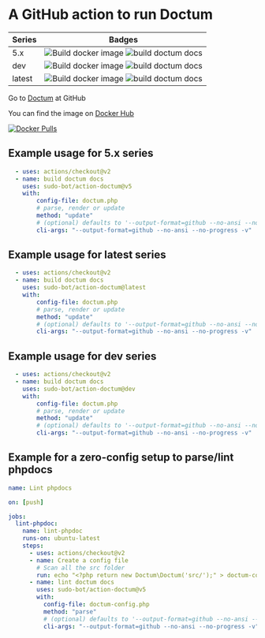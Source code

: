 # A GitHub action to run Doctum

|Series|Badges|
|------|------|
|5.x|![Build docker image](https://github.com/sudo-bot/action-doctum/workflows/Build%20docker%20image/badge.svg?branch=5.x) ![build doctum docs](https://github.com/sudo-bot/action-doctum/workflows/build%20doctum%20docs/badge.svg?branch=5.x)|
|dev|![Build docker image](https://github.com/sudo-bot/action-doctum/workflows/Build%20docker%20image/badge.svg?branch=dev) ![build doctum docs](https://github.com/sudo-bot/action-doctum/workflows/build%20doctum%20docs/badge.svg?branch=dev)|
|latest|![Build docker image](https://github.com/sudo-bot/action-doctum/workflows/Build%20docker%20image/badge.svg?branch=main) ![build doctum docs](https://github.com/sudo-bot/action-doctum/workflows/build%20doctum%20docs/badge.svg?branch=main)|


Go to [Doctum](https://github.com/code-lts/doctum#readme) at GitHub

You can find the image on [Docker Hub](https://hub.docker.com/r/botsudo/action-doctum)

[![Docker Pulls](https://img.shields.io/docker/pulls/botsudo/action-doctum.svg)](https://hub.docker.com/r/botsudo/action-doctum)

## Example usage for 5.x series

```yml
  - uses: actions/checkout@v2
  - name: build doctum docs
    uses: sudo-bot/action-doctum@v5
    with:
        config-file: doctum.php
        # parse, render or update
        method: "update"
        # (optional) defaults to '--output-format=github --no-ansi --no-progress -v'
        cli-args: "--output-format=github --no-ansi --no-progress -v"
```

## Example usage for latest series

```yml
  - uses: actions/checkout@v2
  - name: build doctum docs
    uses: sudo-bot/action-doctum@latest
    with:
        config-file: doctum.php
        # parse, render or update
        method: "update"
        # (optional) defaults to '--output-format=github --no-ansi --no-progress -v'
        cli-args: "--output-format=github --no-ansi --no-progress -v"
```

## Example usage for dev series

```yml
  - uses: actions/checkout@v2
  - name: build doctum docs
    uses: sudo-bot/action-doctum@dev
    with:
        config-file: doctum.php
        # parse, render or update
        method: "update"
        # (optional) defaults to '--output-format=github --no-ansi --no-progress -v'
        cli-args: "--output-format=github --no-ansi --no-progress -v"
```

## Example for a zero-config setup to parse/lint phpdocs

```yml
name: Lint phpdocs

on: [push]

jobs:
  lint-phpdoc:
    name: lint-phpdoc
    runs-on: ubuntu-latest
    steps:
      - uses: actions/checkout@v2
      - name: Create a config file
        # Scan all the src folder
        run: echo "<?php return new Doctum\Doctum('src/');" > doctum-config.php
      - name: lint doctum docs
        uses: sudo-bot/action-doctum@v5
        with:
          config-file: doctum-config.php
          method: "parse"
          # (optional) defaults to '--output-format=github --no-ansi --no-progress -v'
          cli-args: "--output-format=github --no-ansi --no-progress -v"
```

